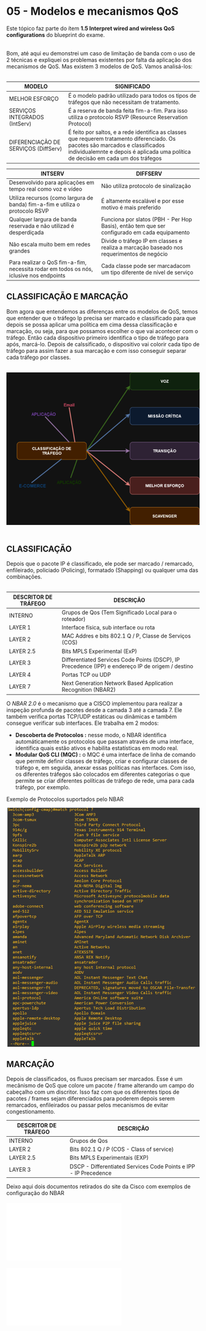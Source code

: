 # 05 - Modelos e mecanismos QoS

Este tópico faz parte do ítem **1.5 Interpret wired and wireless QoS configurations** do blueprint do exame. <br></br>

Bom, até aqui eu demonstrei um caso de limitação de banda com o uso de 2 técnicas e expliquei os problemas existentes por falta da aplicação dos mecanismos de QoS. Mas existem 3 modelos de QoS. Vamos analisá-los: <br></br>

| MODELO                                                                                 | SIGNIFICADO                                                                                  |
| -------------------------------------------------------------------------------------- | -------------------------------------------------------------------------------------------- |
| MELHOR ESFORÇO                                                                         | É o modelo padrão utilizado para todos os tipos de tráfegos que não necessitam de tratamento.|
| SERVIÇOS INTEGRADOS (IntServ)                                                          | É a reserva de banda feita fim-a-fim. Para isso utiliza o protocolo RSVP (Resource Reservation Protocol)                                                        |
| DIFERENCIAÇÃO DE SERVIÇOS (DiffServ)                                                   | É feito por saltos, e a rede identifica as classes que requerem tratamento diferenciado. Os pacotes são marcados e classificados individualemnte e depois é aplicada uma política de decisão em cada um dos tráfegos    |

| INTSERV                                                                                | DIFFSERV                                                                                     |
|----------------------------------------------------------------------------------------|----------------------------------------------------------------------------------------------|
| Desenvolvido para aplicações em tempo real como voz e vídeo                            | Não utiliza protocolo de sinalização                                                         |
| Utiliza recursos (como largura de banda) fim-a-fim e utiliza o protocolo RSVP          | É altamente escalável e por esse motivo é mais preferido                                     |
| Qualquer largura de banda reservada e não utilizad é desperdiçada                      | Funciona por slatos (PBH - Per Hop Basis), então tem que ser configurado em cada equipamento |
| Não escala muito bem em redes grandes                                                  | Divide o tráfego IP em classes e realiza a marcação baseado nos requerimentos de negócio     |
| Para realizar o QoS fim-a-fim, necessita rodar em todos os nós, iclusive nos endpoints | Cada classe pode ser marcadacom um tipo diferente de nível de serviço                        |

## CLASSIFICAÇÃO E MARCAÇÃO

Bom agora que entendemos as diferenças entre os modelos de QoS, temos que entender que o tráfego Ip precisa ser marcado e classificado para que depois se possa aplicar uma política em cima dessa classificação e marcação, ou seja, para que possamos escolher o que vai acontecer com o tráfego. Então cada dispositivo primeiro identifica o tipo de tráfego para após, marcá-lo. Depois de calssificado, o dispositivo vai colorir cada tipo de tráfego para assim fazer a sua marcação e com isso conseguir separar cada tráfego por classes. <br></br>

![CLASSIFICAÇÃO](Imagens/classificao.png) <br></br>

## CLASSIFICAÇÃO 

Depois que o pacote IP é classificado, ele pode ser marcado / remarcado, enfileirado, policiado (Policing), formatado (Shapping) ou qualquer uma das combinações. <br></br>

| DESCRITOR DE TRÁFEGO                  | DESCRIÇÃO                                                                                                    |
|---------------------------------------|------------------------------------------------------------------------------------------------------------- |
| INTERNO                               | Grupos de Qos (Tem Significado Local para o roteador)                                                        |
| LAYER 1                               | Interface física, sub interface ou rota                                                                      |
| LAYER 2                               | MAC Addres e bits 802.1 Q / P, Classe de Serviços (COS)                                                      |
| LAYER 2.5                             | Bits MPLS Experimental (ExP)                                                                                 |
| LAYER 3                               | Differentiated Services Code Points (DSCP), IP Precedence (IPP) e endereço IP de origem / destino            |
| LAYER 4                               | Portas TCP ou UDP                                                                                            |
| LAYER 7                               | Next Generation Network Based Application Recognition (NBAR2)                                                |

O *NBAR 2.0* é o mecanismo que a CISCO implementou para realizar a inspeção profunda de pacotes desde a camada 3 até a camada 7. Ele também verifica portas TCP/UDP estáticas ou dinâmicas e também consegue verificar sub interfaces. Ele trabalha em 2 modos: 

* __Descoberta de Protocolos :__ nesse modo, o NBAR identifica automáticamente os protocolos que passam através de uma interface, identifica quais estão ativos e habilita estatísticas em modo real.
* __Modular QoS CLI (MQC) :__ o MQC é uma interface de linha de comando que permite definir classes de tráfego, criar e configurar classes de tráfego e, em seguida, anexar essas políticas nas interfaces. Com isso, os diferentes tráfegos são colocados em diferentes categorias o que permite se criar diferentes políticas de tráfego de rede, uma para cada tráfego, por exemplo.

Exemplo de Protocolos suportados pelo NBAR

![Protocolos](Imagens/nbar_proto.png) 

## MARCAÇÃO

Depois de classificados, os fluxos precisam ser marcados. Esse é um mecânismo de QoS que colore um pacote / frame alterando um campo do cabeçalho com um discritor. Isso faz com que os diferentes tipos de pacotes / frames sejam diferenciados para poderem depois serem remarcados, enfileirados ou passar pelos mecanismos de evitar congestionamento.

| DESCRITOR DE TRÁFEGO                  | DESCRIÇÃO                                                                                                    |
|---------------------------------------|------------------------------------------------------------------------------------------------------------- |
| INTERNO                               | Grupos de Qos                                                                                                |
| LAYER 2                               | Bits 802.1 Q / P (COS - Class of service)                                                                    |
| LAYER 2.5                             | Bits MPLS Experimentais (EXP)                                                                                |
| LAYER 3                               | DSCP - Differentiated Services Code Points e IPP - IP Precedence                                             |

Deixo aqui dois documentos retirados do site da Cisco com exemplos de configuração do NBAR <br></br>
![NBAR01](Arquivos/01-nbar_mqc.pdf) <br></br>
![NBAR02](Arquivos/02-nbar_protocol_discovery.pdf) <br></br>
